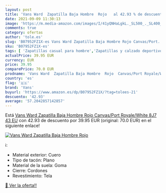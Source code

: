 ```yaml
---
layout: post
title: 'Vans Ward  Zapatilla Baja Hombre  Rojo   al 42.93 % de descuento'
date: 2021-09-09 11:30:13
image: 'https://m.media-amazon.com/images/I/41yQNHaLgkL._SL500_._SL400_.jpg'
comments: true
category: ofertas
author: 'tole.es'
slug: 'B07952FZ1X-es Vans Ward Zapatilla Baja Hombre Rojo Canvas/Port...'
sku: 'B07952FZ1X-es'
tags: [ 'Zapatillas casual para hombre','Zapatillas y calzado deportivo para hombre','Zapatos','Zapatos para hombre','Zapatos y complementos','vans','zapatilla', ]
actualPrice: 39.95 EUR
currency: EUR
price: 39.95
comparePrice: 70.0 EUR
prodname: 'Vans Ward  Zapatilla Baja Hombre  Rojo  Canvas/Port Royale/White 8J7   43 EU'
country: 'es'
flag: '🇪🇸'
brand: 'Vans'
buyurl: 'https://www.amazon.es/dp/B07952FZ1X/?tag=tolees-21'
descuento: '42.93'
average: '57.2042857142857'
---
```


Está [Vans Ward  Zapatilla Baja Hombre  Rojo  Canvas/Port Royale/White 8J7   43 EU](https://www.amazon.es/dp/B07952FZ1X/?tag=tolees-21) con 42.93 de descuento por 39.95 EUR (original: 70.0 EUR) en el siguiente enlace!

[![Vans Ward  Zapatilla Baja Hombre  Rojo  ](https://m.media-amazon.com/images/I/41yQNHaLgkL._SL500_._SL400_.jpg)](https://www.amazon.es/dp/B07952FZ1X/?tag=tolees-21)

ℹ️:

- Material exterior: Cuero
- Tipo de tacón: Plano
- Material de la suela: Goma
- Cierre: Cordones
- Revestimiento: Tela

[🛒 Ver la oferta!!](https://www.amazon.es/dp/B07952FZ1X/?tag=tolees-21)
